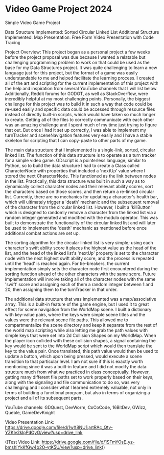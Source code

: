 # Video Game Project 2024
 Simple Video Game Project

Data Structure Implemented: Sorted Circular Linked List
Additional Structure Implemented: Map
Presentation: Free Form Video Presentation with Code Tracing

Project Overview: This project began as a personal project a few weeks before the project proposal was due because I wanted a relatable but challenging programming problem to work on that could be used as the base for my Data Structures project. It was quite challenging to learn a new language just for this project, but the format of a game was easily understandable to me and helped facilitate the learning process. I created all of the art and scripting for the current implementation of this project with the help and inspiration from several YouTube channels that I will list below. Additionally, Reddit forums for GODOT, as well as StackOverflow, were incredibly helpful at my most challenging points. Personally, the biggest challenge for this project was to build it in such a way that code could be re-used easily and specific data could be accessed through resource files instead of directly built-in scripts, which would have taken so much longer to create. Getting all of the files to correctly communicate with each other was an amazing challenge and I spent much of my time just trying to figure that out. But once I had it set up correctly, I was able to implement my turnTracker and sceneNavigation features very easily and I have a stable skeleton for scripting that I can copy-paste to other parts of my game.

The main data structure that I implemented is a single-link, sorted, circular linked list. The function of this data structure is to operate as a turn tracker for a simple video game. GDscript is a pointerless language, similar to Python, so to build the data structure I had to create a Class called CharacterNode with properties that included a 'nextUp' value where I stored the next CharacterNode. This functioned as the link between nodes in the list. Practically, this data structure was built in such a way as to dynamically collect character nodes and their relevant ability scores, sort the characters based on those scores, and then return a re-linked circular list. Currently, there are no mechanics for updating a character's health bar, which will ultimately trigger a 'death' mechanic and the subsequent removal of the character from the circular linked list. However, I built a 'killButton' which is designed to randomly remove a character from the linked list via a random integer generated and modified with the modulo operator. This was built to demonstrate the functionality of the circular linked list and will later be used to implement the 'death' mechanic as mentioned before once additional combat actions are set up.

The sorting algorithm for the circular linked list is very simple; using each character's swift ability score it places the highest value as the head of the list, and the head of the linked list's 'nextUp' property is set to the character node with the next highest swift ability score, and the process is repeated until the 'head' is reached again. For tie-breakers, the current implementation simply sets the character node first encountered during the sorting function ahead of the other characters with the same score. Future implementation will involve taking all of the character nodes with the same 'swift' score and assigning each of them a random integer between 1 and 20, then assigning them to the turnTracker in that order.

The additional data structure that was implemented was a map/associative array. This is a built-in feature of the game engine, but I used it to great effect for scene navigation from the WorldMap scene. I built a dictionary with key-value pairs, where the keys were simple scene titles and the values were the relevant scene file paths. This allowed me to compartmentalize the scene directory and keep it separate from the rest of the world map scripting while also letting me grab the path values with simple keys that were set into 2d Collision Shapes on my WorldMap. When the player icon collided with these collision shapes, a signal containing the key would be sent to the WorldMap script which would then translate the key to the value pair. Once translated, this path value would then be used to update a button, which upon being pressed, would execute a scene transition to that particular level. I am not sure if this is exactly worth mentioning since it was a built-in feature and I did not modify the data structure much from what we practiced in class conceptually. However, getting many different file paths set to work properly based on their keys, along with the signaling and file communication to do so, was very challenging and I consider what I learned extremely valuable, not only in terms of building a functional program, but also in terms of organizing a project and all of its subsequent parts.

YouTube channels: GDQuest, DevWorm, CoCoCode, 16BitDev, GWizz, Queble, GameDevKnight

Video Presentation Link: https://drive.google.com/file/d/1wX8NU1jartRAc_Qtv-YZKlv2kIpPdOyO/view?usp=drive_link

((Test Video Link: https://drive.google.com/file/d/1STmYOsE_yz-bmshiYkKfGw4b2O-ytK5U/view?usp=drive_link))
